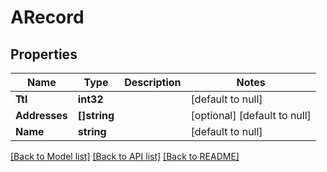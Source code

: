 # ARecord

## Properties
Name | Type | Description | Notes
------------ | ------------- | ------------- | -------------
**Ttl** | **int32** |  | [default to null]
**Addresses** | **[]string** |  | [optional] [default to null]
**Name** | **string** |  | [default to null]

[[Back to Model list]](../README.md#documentation-for-models) [[Back to API list]](../README.md#documentation-for-api-endpoints) [[Back to README]](../README.md)


